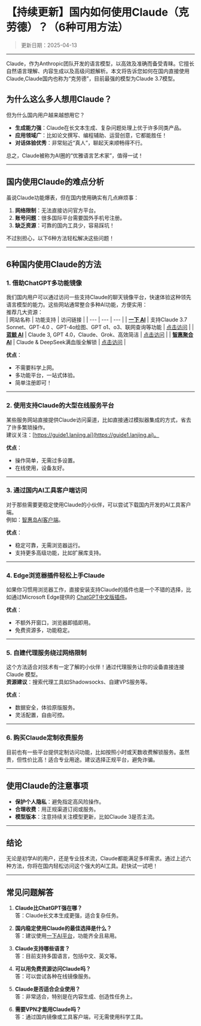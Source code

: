 # **【持续更新】国内如何使用Claude（克劳德）？（6种可用方法）**
> 更新日期：2025-04-13
---
Claude，作为Anthropic团队开发的语言模型，以高效及准确而备受青睐。它擅长自然语言理解、内容生成以及高级问题解析。本文将告诉您如何在国内直接使用Claude,Claude国内也称为“克劳德”，目前最强的模型为Claude 3.7模型。

## **为什么这么多人想用Claude？**

  
但为什么国内用户越来越想用它？  
- **生成能力强**：Claude在长文本生成、复杂问题处理上优于许多同类产品。  
- **应用领域广**：比如论文撰写、编程辅助、运营创意，它都能胜任！  
- **对话体验优秀**：非常贴近“真人”，聊起天来顺畅得不行。

总之，Claude被称为AI圈的“优雅语言艺术家”，值得一试！

---

## **国内使用Claude的难点分析**

虽说Claude功能爆表，但在国内使用确实有几点麻烦事：  
1. **网络限制**：无法直接访问官方平台。
2. **账号问题**：很多国际平台需要国外手机号注册。  
3. **缺乏资源**：可靠的国内工具少，容易踩坑！  

不过别担心，以下6种方法轻松解决这些问题！

---

## **6种国内使用Claude的方法**

### **1. 借助ChatGPT多功能镜像**
我们国内用户可以通过访问一些支持Claude的聊天镜像平台，快速体验这种领先语言模型的能力。这些网站通常整合多种AI功能，方便实用：  
推荐几大资源：  
| 网站名称 | 功能支持 | 访问链接 |
| --- | --- | --- |
| **[一下 AI](https://chat.yixiaai.com)** | 支持Claude 3.7 Sonnet、GPT-4.0 、GPT-4o绘图、GPT o1、o3、联网查询等功能 | [点击访问](https://chat.yixiaai.com) |
| **[蓝鲸 AI](https://chat.chatgpt-chinese.com/)** | Claude 3, GPT 4.0，Claude、Grok、高效简洁 | [点击访问](https://chat.chatgpt-chinese.com/) |
| **[智惠聚合 AI](https://deepseek-free.org/)** | Claude & DeepSeek满血版全解锁 | [点击访问](https://deepseek-free.org/) |

**优点**：  
- 不需要科学上网。  
- 多功能平台，一站式体验。  
- 简单注册即可！  

---

### **2. 使用支持Claude的大型在线服务平台**
某些服务网站直接提供Claude访问渠道，比如直接通过模拟器集成的方式，省去了许多繁琐操作。  
建议关注：[https://guide1.lanjing.ai](https://guide1.lanjing.ai)。  

**优点**：  
- 操作简单，无需过多设置。  
- 在线使用，设备友好。  

---

### **3. 通过国内AI工具客户端访问**
对于那些需要更稳定使用Claude的小伙伴，可以尝试下载国内开发的AI工具客户端。  
例如：[智惠岛AI客户端](https://chatknow.lify.vip/software/AI%E6%99%BA%E6%85%A7%E5%B2%9B_1.0.0_x64_zh-CN.msi)。  

**优点**：  
- 稳定可靠，无需浏览器运行。  
- 支持更多高级功能，比如扩展库支持。  

---

### **4. Edge浏览器插件轻松上手Claude**
如果你习惯用浏览器工作，直接安装支持Claude的插件也是一个不错的选择，比如通过Microsoft Edge提供的 [ChatGPT中文版插件](https://microsoftedge.microsoft.com/addons/detail/chatgpt%E4%B8%AD%E6%96%87%E7%89%88%EF%BC%88%E4%B8%AD%E6%96%87%E7%95%8C%E9%9D%A2%E3%80%81%E5%AF%B9%E8%AF%9D%E3%80%81%E5%86%99%E4%BD%9C%E3%80%81%E7%BB%98%E7%94%BB/lmlenkgcieicbnpobkhmpcgmamahahil)。  

**优点**：  
- 不额外开窗口，浏览器即插即用。  
- 免费资源多，功能稳定。  

---

### **5. 自建代理服务绕过网络限制**
这个方法适合对技术有一定了解的小伙伴！通过代理服务让你的设备直接连接 Claude 模型。  
**资源建议**：搜索代理工具如Shadowsocks、自建VPS服务等。  

**优点**：  
- 数据安全，体验原版服务。  
- 灵活配置，自由可控。  

---

### **6. 购买Claude定制收费服务**  
目前也有一些平台提供定制访问功能，比如按照小时或天数收费解锁服务。虽然贵，但性价比高！适合专业用途。建议选择正规平台，避免诈骗。

---

## **使用Claude的注意事项**

- **保护个人隐私**：避免指定高风险操作。  
- **合理收费**：用正规渠道订阅或服务。  
- **模型版本**：注意持续关注模型更新，比如Claude 3是否主流。  

---

## **结论**

无论是初学AI的用户，还是专业技术流，Claude都能满足多样需求。通过上述六种方法，你将在国内轻松访问这个强大的AI工具。赶快试一试吧！

---

## **常见问题解答**

1. **Claude比ChatGPT强在哪？**  
   答：Claude长文本生成更强，适合复杂任务。

2. **国内稳定使用Claude的最佳选择是什么？**  
   答：建议使用[一下AI平台](https://chat.yixiaai.com)，功能齐全且易用。

3. **Claude支持哪些语言？**  
   答：目前支持多国语言，包括中文、英文等。

4. **可以用免费资源访问Claude吗？**  
   答：可以尝试各种在线镜像服务。

5. **Claude是否适合企业使用？**  
   答：非常适合，特别是在内容生成、创造性任务上。

6. **需要VPN才能用Claude吗？**  
   答：通过国内镜像或工具客户端，可无需使用科学工具。
